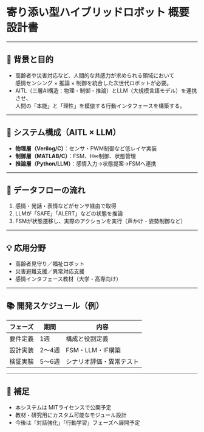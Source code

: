 # 寄り添い型ハイブリッドロボット 概要設計書

---

## 🧠 背景と目的

- 高齢者や災害対応など、人間的な共感力が求められる領域において  
  感情センシング × 推論 × 制御を統合した次世代ロボットが必要。
- AITL（三層AI構造：物理・制御・推論）とLLM（大規模言語モデル）を連携させ、  
  人間の「本能」と「理性」を模倣する行動インタフェースを構築する。

---

## 🧩 システム構成（AITL × LLM）

- **物理層（Verilog/C）**：センサ・PWM制御など低レイヤ実装  
- **制御層（MATLAB/C）**：FSM、H∞制御、状態管理  
- **推論層（Python/LLM）**：感情入力→状態提案→FSMへ連携  

---

## 🔄 データフローの流れ

1. 感情・発話・表情などがセンサ経由で取得  
2. LLMが「SAFE」「ALERT」などの状態を推論  
3. FSMが状態遷移し、実際のアクションを実行（声かけ・姿勢制御など）

---

## 💡 応用分野

- 高齢者見守り／福祉ロボット  
- 災害避難支援／異常対応支援  
- 感情インタフェース教材（大学・高専向け）

---

## 📚 開発スケジュール（例）

| フェーズ     | 期間   | 内容                   |
|--------------|--------|------------------------|
| 要件定義     | 1週    | 構成と役割定義         |
| 設計実装     | 2〜4週 | FSM・LLM・IF構築       |
| 検証実験     | 5〜6週 | シナリオ評価・異常テスト |

---

## 📎 補足

- 本システムは MITライセンスで公開予定  
- 教材・研究用にカスタム可能なモジュール設計  
- 今後は「対話強化」「行動学習」フェーズへ展開予定
